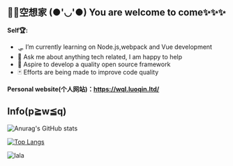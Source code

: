 ## 🐱‍👓空想家 (●'◡'●) You are welcome to come✨✨✨
**Self🏆:** 
- 🛷 I’m currently learning on Node.js,webpack and Vue development
- 💬 Ask me about anything tech related, I am happy to help
- 🧿 Aspire to develop a quality open source framework
- 🃏 Efforts are being made to improve code quality

**Personal website(个人网站)：https://wql.luoqin.ltd/**

## Info(p≧w≦q)

![Anurag's GitHub stats](https://github-readme-stats.vercel.app/api?username=WQL-KXJ&show_icons=true&theme=radical)

[![Top Langs](https://github-readme-stats.vercel.app/api/top-langs/?username=WQL-KXJ&layout=compact&theme=radical)](https://github.com/anuraghazra/github-readme-stats)

![lala](https://img-blog.csdnimg.cn/b1bfc472765d44318512a948b32ee5b9.gif#pic_center?=300x)
